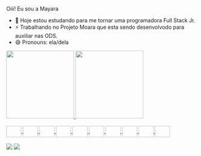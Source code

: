 Oiii! Eu sou a Mayara 

- 🌱 Hoje estou estudando para me tornar uma programadora Full Stack Jr.
- ⚡ Trabalhando no Projeto Moara que esta sendo desenvolvodo para auxiliar nas ODS.
- 😄 Pronouns: ela/dela

 <div>
<a href="https://github.com/maysouzac">
  <img height="180em" src="https://github-readme-stats.vercel.app/api?username=maysouzac&show_icons=true&theme=dracula&include_all_commits=true&count_private=true"/>
  <img height="180em" src="https://github-readme-stats.vercel.app/api/top-langs/?username=maysouzac&layout=compact&langs_count=7&theme=dracula"/>
</div>

<div style = "display inline_block" ><br>
  <img align="center" alt "Java" height= "30" width = "40" scr = "https://img.shields.io/badge/Java-ED8B00?style=for-the-badge&logo=openjdk&logoColor=white" >
  <img align="center" alt "Spring" height= "30" width = "40" scr = "https://img.shields.io/badge/Spring-6DB33F?style=for-the-badge&logo=spring&logoColor=white" >
  <img align="center" alt "My SQL" height= "30" width = "40" scr = "	https://img.shields.io/badge/MySQL-00000F?style=for-the-badge&logo=mysql&logoColor=white" >
  <img align="center" alt "HTML" height= "30" width = "40" scr = "https://img.shields.io/badge/HTML-239120?style=for-the-badge&logo=html5&logoColor=white" >
  <img align="center" alt "Java Script" height= "30" width = "40" scr = "https://icons8.com.br/icon/tGvHBPJaKqEd/javascript" >
  <img align="center" alt "Node Js" height= "30" width = "40" scr = "https://img.shields.io/badge/Node.js-43853D?style=for-the-badge&logo=node.js&logoColor=white" >
  <img align="center" alt "HTML5" height= "30" width = "40" scr = "https://img.shields.io/badge/HTML5-E34F26?style=for-the-badge&logo=html5&logoColor=white" >
  <img align="center" alt "CSS3" height= "30" width = "40" scr = "	https://img.shields.io/badge/CSS3-1572B6?style=for-the-badge&logo=css3&logoColor=white" >
  <img align="center" alt "CSS" height= "30" width = "40" scr = "https://img.shields.io/badge/CSS-239120?&style=for-the-badge&logo=css3&logoColor=white" >
  <img align="center" alt "React" height= "30" width = "40" scr = "https://img.shields.io/badge/React-20232A?style=for-the-badge&logo=react&logoColor=61DAFB" >
</div>

<br>

<div>
  <a href = "https://www.linkedin.com/in/mayara-s-027bb4165/"><img src="https://img.shields.io/badge/LinkedIn-0077B5?style=for-the-badge&logo=linkedin&logoColor=white" target="_blank"></a>
  <a href = "mailto:mayaraasouzacosta@gmail.com"><img src="https://img.shields.io/badge/Gmail-D14836?style=for-the-badge&logo=gmail&logoColor=white" target="_blank"></a>

 </div>

 
